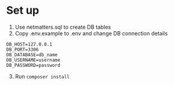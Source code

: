 # Set up
1. Use netmatters.sql to create DB tables
2. Copy .env.example to .env and change DB connection details

```env
DB_HOST=127.0.0.1
DB_PORT=3306
DB_DATABASE=db_name
DB_USERNAME=username
DB_PASSWORD=password
```
3. Run ```composer install```